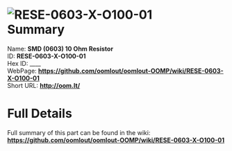 
![RESE-0603-X-O100-01](https://github.com/oomlout/oomlout-OOMP/blob/master/parts/RESE-0603-X-O100-01/RESE-0603-X-O100-01_420.jpg)   
Summary
=================
  
Name: __SMD (0603) 10 Ohm Resistor__    
ID: __RESE-0603-X-O100-01__   
Hex ID: ____   
WebPage: __https://github.com/oomlout/oomlout-OOMP/wiki/RESE-0603-X-O100-01__   
Short URL: __http://oom.lt/__   

Full Details
==========================
Full summary of this part can be found in the wiki:   
__https://github.com/oomlout/oomlout-OOMP/wiki/RESE-0603-X-O100-01__    

